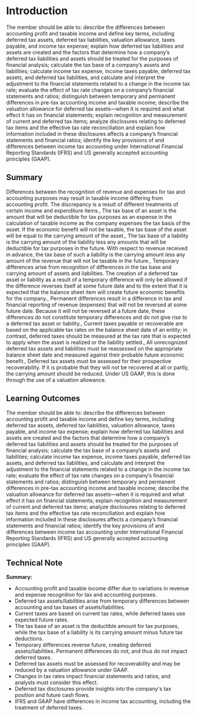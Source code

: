 # Introduction

The member should be able to: describe the differences between accounting profit and taxable income and define key terms, including deferred tax assets, deferred tax liabilities, valuation allowance, taxes payable, and income tax expense; explain how deferred tax liabilities and assets are created and the factors that determine how a company’s deferred tax liabilities and assets should be treated for the purposes of financial analysis; calculate the tax base of a company’s assets and liabilities; calculate income tax expense, income taxes payable, deferred tax assets, and deferred tax liabilities, and calculate and interpret the adjustment to the financial statements related to a change in the income tax rate; evaluate the effect of tax rate changes on a company’s financial statements and ratios; distinguish between temporary and permanent differences in pre-tax accounting income and taxable income; describe the valuation allowance for deferred tax assets—when it is required and what effect it has on financial statements; explain recognition and measurement of current and deferred tax items; analyze disclosures relating to deferred tax items and the effective tax rate reconciliation and explain how information included in these disclosures affects a company’s financial statements and financial ratios; identify the key provisions of and differences between income tax accounting under International Financial Reporting Standards (IFRS) and US generally accepted accounting principles (GAAP).

## Summary

Differences between the recognition of revenue and expenses for tax and accounting purposes may result in taxable income differing from accounting profit. The discrepancy is a result of different treatments of certain income and expenditure items., The tax base of an asset is the amount that will be deductible for tax purposes as an expense in the calculation of taxable income as the company expenses the tax basis of the asset. If the economic benefit will not be taxable, the tax base of the asset will be equal to the carrying amount of the asset., The tax base of a liability is the carrying amount of the liability less any amounts that will be deductible for tax purposes in the future. With respect to revenue received in advance, the tax base of such a liability is the carrying amount less any amount of the revenue that will not be taxable in the future., Temporary differences arise from recognition of differences in the tax base and carrying amount of assets and liabilities. The creation of a deferred tax asset or liability as a result of a temporary difference will only be allowed if the difference reverses itself at some future date and to the extent that it is expected that the balance sheet item will create future economic benefits for the company., Permanent differences result in a difference in tax and financial reporting of revenue (expenses) that will not be reversed at some future date. Because it will not be reversed at a future date, these differences do not constitute temporary differences and do not give rise to a deferred tax asset or liability., Current taxes payable or recoverable are based on the applicable tax rates on the balance sheet date of an entity; in contrast, deferred taxes should be measured at the tax rate that is expected to apply when the asset is realized or the liability settled., All unrecognized deferred tax assets and liabilities must be reassessed on the appropriate balance sheet date and measured against their probable future economic benefit., Deferred tax assets must be assessed for their prospective recoverability. If it is probable that they will not be recovered at all or partly, the carrying amount should be reduced. Under US GAAP, this is done through the use of a valuation allowance.

## Learning Outcomes

The member should be able to: describe the differences between accounting profit and taxable income and define key terms, including deferred tax assets, deferred tax liabilities, valuation allowance, taxes payable, and income tax expense; explain how deferred tax liabilities and assets are created and the factors that determine how a company’s deferred tax liabilities and assets should be treated for the purposes of financial analysis; calculate the tax base of a company’s assets and liabilities; calculate income tax expense, income taxes payable, deferred tax assets, and deferred tax liabilities, and calculate and interpret the adjustment to the financial statements related to a change in the income tax rate; evaluate the effect of tax rate changes on a company’s financial statements and ratios; distinguish between temporary and permanent differences in pre-tax accounting income and taxable income; describe the valuation allowance for deferred tax assets—when it is required and what effect it has on financial statements; explain recognition and measurement of current and deferred tax items; analyze disclosures relating to deferred tax items and the effective tax rate reconciliation and explain how information included in these disclosures affects a company’s financial statements and financial ratios; identify the key provisions of and differences between income tax accounting under International Financial Reporting Standards (IFRS) and US generally accepted accounting principles (GAAP).

## Technical Note

**Summary:**

- Accounting profit and taxable income differ due to variations in revenue and expense recognition for tax and accounting purposes.
- Deferred tax assets/liabilities arise from temporary differences between accounting and tax bases of assets/liabilities.
- Current taxes are based on current tax rates, while deferred taxes use expected future rates.
- The tax base of an asset is the deductible amount for tax purposes, while the tax base of a liability is its carrying amount minus future tax deductions.
- Temporary differences reverse future, creating deferred assets/liabilities. Permanent differences do not, and thus do not impact deferred taxes.
- Deferred tax assets must be assessed for recoverability and may be reduced by a valuation allowance under GAAP.
- Changes in tax rates impact financial statements and ratios, and analysts must consider this effect.
- Deferred tax disclosures provide insights into the company's tax position and future cash flows.
- IFRS and GAAP have differences in income tax accounting, including the treatment of deferred taxes.